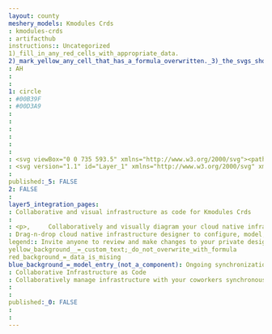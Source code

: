 ```yaml
---
layout: county 
meshery_models: Kmodules Crds
: kmodules-crds
: artifacthub
instructions:: Uncategorized
1)_fill_in_any_red_cells_with_appropriate_data.
2)_mark_yellow_any_cell_that_has_a_formula_overwritten._3)_the_svgs_shouldn't_have_xml_header_they_are_added_programmatically_through_workflows: Uncategorized
: AH
: 
: 
1: circle
: #00B39F
: #00D3A9
: 
: 
: 
: 
: 
: 
: <svg viewBox="0 0 735 593.5" xmlns="http://www.w3.org/2000/svg"><path fill="#0865ad" d="M297.496 1.488 65.749 113.096a15.035 15.035 0 0 0-8.135 10.194L.377 374.065a15.02 15.02 0 0 0 2.902 12.711l160.376 201.108a15.038 15.038 0 0 0 11.747 5.657H432.63c4.571 0 8.895-2.085 11.747-5.657l160.376-201.108a15.023 15.023 0 0 0 2.903-12.711L550.418 123.29a15.019 15.019 0 0 0-8.135-10.194L310.536 1.488a15.022 15.022 0 0 0-13.04 0"/><path fill="#fff" d="M221.845 210.533h51.054v100.764h1.017c5.072-8.798 10.48-16.907 15.552-25.023l51.736-75.741h63.225l-75.398 97.039 79.455 130.856h-60.18l-55.792-98.394-19.615 24.005v74.389h-51.054V210.533Z"/><path fill="#6695ca" d="m585.328 1.307-91.112 33.16a7.521 7.521 0 0 0-3.935 3.306l-48.478 83.964a7.513 7.513 0 0 0-.892 5.066l16.835 95.483a7.495 7.495 0 0 0 2.568 4.453l74.277 62.319a7.507 7.507 0 0 0 4.828 1.76h96.957a7.515 7.515 0 0 0 4.831-1.76l74.274-62.319a7.508 7.508 0 0 0 2.567-4.453l16.839-95.483a7.538 7.538 0 0 0-.896-5.066l-48.474-83.964a7.526 7.526 0 0 0-3.939-3.306l-91.112-33.16a7.5 7.5 0 0 0-5.138 0"/><path fill="#fff" d="M570.231 111.865a59.358 59.358 0 0 1 5.654-4.821 37.76 37.76 0 0 1 6.228-3.773c2.192-1.052 4.559-1.866 7.101-2.452 2.542-.585 5.301-.876 8.281-.876 4.91 0 9.265.848 13.063 2.542 3.801 1.694 7.001 4.067 9.603 7.101 2.602 3.04 4.558 6.663 5.873 10.871 1.316 4.205 1.976 8.826 1.976 13.851v57.423h-24.115v-57.423c0-5.025-1.168-8.929-3.5-11.706-2.342-2.775-5.786-4.162-10.351-4.162-3.385 0-6.569.73-9.556 2.192-2.981 1.462-5.814 3.504-8.498 6.137v64.962h-24.202v-90.389h14.903c3.04 0 5.057 1.403 6.056 4.211l1.484 6.312Z"/></svg>
: <svg version="1.1" id="Layer_1" xmlns="http://www.w3.org/2000/svg" xmlns:xlink="http://www.w3.org/1999/xlink" x="0px" y="0px", 	 viewBox="0 0 735 593.5" style="enable-background:new 0 0 735 593.5;" xml:space="preserve">, <style type="text/css">, 	.st0{fill:#FFFFFF;}, 	.st1{opacity:0.8;fill:#FFFFFF;}, </style>, <path class="st0" d="M297.5,1.5L65.7,113.1c-4.1,2-7.1,5.7-8.1,10.2L0.4,374.1c-1,4.5,0.1,9.1,2.9,12.7l160.4,201.1, 	c2.9,3.6,7.2,5.7,11.7,5.7h257.2c4.6,0,8.9-2.1,11.7-5.7l160.4-201.1c2.9-3.6,3.9-8.3,2.9-12.7l-57.2-250.8c-1-4.5-4-8.2-8.1-10.2, 	L310.5,1.5C306.4-0.5,301.6-0.5,297.5,1.5"/>, <path d="M221.8,210.5h51.1v100.8h1c5.1-8.8,10.5-16.9,15.6-25l51.7-75.7h63.2l-75.4,97l79.5,130.9h-60.2L292.5,340l-19.6,24v74.4, 	h-51.1L221.8,210.5L221.8,210.5z"/>, <path class="st1" d="M585.3,1.3l-91.1,33.2c-1.7,0.6-3.1,1.8-3.9,3.3l-48.5,84c-0.9,1.5-1.2,3.3-0.9,5.1l16.8,95.5, 	c0.3,1.7,1.2,3.3,2.6,4.5l74.3,62.3c1.4,1.1,3.1,1.8,4.8,1.8h97c1.8,0,3.5-0.6,4.8-1.8l74.3-62.3c1.4-1.1,2.3-2.7,2.6-4.5l16.8-95.5, 	c0.3-1.7,0-3.5-0.9-5.1l-48.5-84c-0.9-1.5-2.3-2.7-3.9-3.3L590.5,1.3C588.8,0.7,587,0.7,585.3,1.3"/>, <path d="M570.2,111.9c1.8-1.7,3.7-3.3,5.7-4.8c1.9-1.5,4-2.7,6.2-3.8c2.2-1.1,4.6-1.9,7.1-2.5c2.5-0.6,5.3-0.9,8.3-0.9, 	c4.9,0,9.3,0.8,13.1,2.5c3.8,1.7,7,4.1,9.6,7.1c2.6,3,4.6,6.7,5.9,10.9c1.3,4.2,2,8.8,2,13.9v57.4h-24.1v-57.4c0-5-1.2-8.9-3.5-11.7, 	c-2.3-2.8-5.8-4.2-10.4-4.2c-3.4,0-6.6,0.7-9.6,2.2c-3,1.5-5.8,3.5-8.5,6.1v65h-24.2v-90.4h14.9c3,0,5.1,1.4,6.1,4.2L570.2,111.9, 	L570.2,111.9z"/>, </svg>
: 
published:_5: FALSE
2: FALSE
: 
layer5_integration_pages: 
: Collaborative and visual infrastructure as code for Kmodules Crds
: 
: <p>,     Collaboratively and visually diagram your cloud native infrastructure with GitOps-style pipeline integration. Design, test, and manage configuration your Kubernetes-based, containerized applications as a visual topology., </p>, <p>,     Looking for best practice cloud native design and deployment best practices? Choose from thousands of pre-built components in MeshMap. Choose from hundreds of ready-made design patterns by importing templates from Meshery Catalog or use our low code designer, MeshMap, to create and deploy your own cloud native infrastructure designs., </p>
: Drag-n-drop cloud native infrastructure designer to configure, model, and deploy your workloads.
legend:: Invite anyone to review and make changes to your private designs.
yellow_background__=_custom_text;_do_not_overwrite_with_formula
red_background_=_data_is_mising
blue_background_=_model_entry_(not_a_component): Ongoing synchronization of Kubernetes configuration and changes across any number of clusters.
: Collaborative Infrastructure as Code
: Collaboratively manage infrastructure with your coworkers synchronously sharing the same designs.
: 
: 
published:_0: FALSE
: 
: 
---
```


